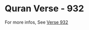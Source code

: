 # Quran Verse - 932 

For more infos, See [Verse 932](https://www.quranbookk.com/quran/search?q=932)